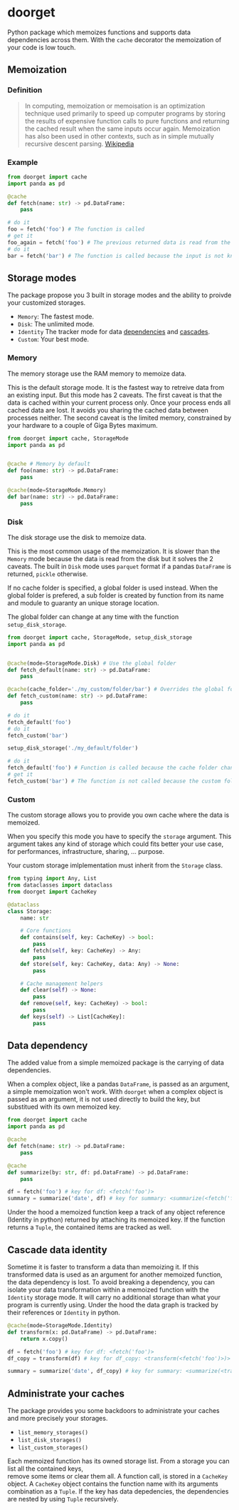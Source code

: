 # doorget

Python package which memoizes functions and supports data dependencies across them.
With the `cache` decorator the memoization of your code is low touch.

## Memoization

### Definition

> In computing, memoization or memoisation is an optimization technique used primarily to speed up computer programs by storing the results of expensive function calls to pure functions and returning the cached result when the same inputs occur again. Memoization has also been used in other contexts, such as in simple mutually recursive descent parsing. [Wikipedia](https://en.wikipedia.org/wiki/Memoization) 

### Example

```python
from doorget import cache
import panda as pd

@cache
def fetch(name: str) -> pd.DataFrame:
    pass

# do it
foo = fetch('foo') # The function is called
# get it
foo_again = fetch('foo') # The previous returned data is read from the cache and the function is not called.
# do it
bar = fetch('bar') # The function is called because the input is not known yet
```

## Storage modes

The package propose you 3 built in storage modes and the ability to proivde your customized storages.

* `Memory`: The fastest mode.
* `Disk`: The unlimited mode.
* `Identity` The tracker mode for data [dependencies](#data_dependencies) and [cascades](#cascade_data_identity).
* `Custom`: Your best mode.

### Memory

The memory storage use the RAM memory to memoize data.

This is the default storage mode. It is the fastest way to retreive  data from an existing input. 
But this mode has 2 caveats. The first caveat is that the data is cached within your current process only. Once your process ends all cached data are lost. It avoids you sharing the cached data between processes neither. The second caveat is the limited memory, constrained by your hardware to a couple of Giga Bytes maximum.

```python
from doorget import cache, StorageMode
import panda as pd


@cache # Memory by default
def foo(name: str) -> pd.DataFrame:
    pass

@cache(mode=StorageMode.Memory)
def bar(name: str) -> pd.DataFrame:
    pass

```

### Disk

The disk storage use the disk to memoize data.

This is the most common usage of the memoization. It is slower than the `Memory` mode because the data is read from
the disk but it solves the 2 caveats. The built in `Disk` mode uses `parquet` format if a pandas `DataFrame`
is returned, `pickle` otherwise.

If no cache folder is specified, a global folder is used instead. When the global folder is prefered, a sub folder is created by function from its name and module to guaranty an unique storage location. 

The global folder can change at any time with the function `setup_disk_storage`.

```python
from doorget import cache, StorageMode, setup_disk_storage
import panda as pd


@cache(mode=StorageMode.Disk) # Use the global folder
def fetch_default(name: str) -> pd.DataFrame:
    pass

@cache(cache_folder='./my_custom/folder/bar') # Overrides the global folder
def fetch_custom(name: str) -> pd.DataFrame:
    pass

# do it
fetch_default('foo')
# do it
fetch_custom('bar')

setup_disk_storage('./my_default/folder')

# do it
fetch_default('foo') # Function is called because the cache folder changed
# get it
fetch_custom('bar') # The function is not called because the custom folder is unchanged
```

### Custom

The custom storage allows you to provide you own cache where the data is memoized.

When you specify this mode you have to specify the `storage` argument. This argument takes any kind of storage which could fits better your use case, for performances, infrastructure, sharing, ... purpose.

Your custom storage imlplementation must inherit from the `Storage` class.

```python
from typing import Any, List
from dataclasses import dataclass
from doorget import CacheKey

@dataclass
class Storage:
    name: str

    # Core functions
    def contains(self, key: CacheKey) -> bool:
        pass
    def fetch(self, key: CacheKey) -> Any:
        pass
    def store(self, key: CacheKey, data: Any) -> None:
        pass

    # Cache management helpers
    def clear(self) -> None:
        pass
    def remove(self, key: CacheKey) -> bool:
        pass
    def keys(self) -> List[CacheKey]:
        pass
```

## Data dependency

The added value from a simple memoized package is the carrying of data dependencies. 

When a complex object, like a pandas `DataFrame`, is passed as an argument, a simple memoization won't work.
With `doorget` when a complex object is passed as an argument, it is not used directly to build the key, but substitued with its own memoized key.

```python
from doorget import cache
import panda as pd

@cache
def fetch(name: str) -> pd.DataFrame:
    pass

@cache
def summarize(by: str, df: pd.DataFrame) -> pd.DataFrame:
    pass

df = fetch('foo') # key for df: <fetch('foo')>
summary = summarize('date', df) # key for summary: <summarize(<fetch('foo')>, 'daily')>

```

Under the hood a memoized function keep a track of any object reference (Identity in python) returned by attaching its 
memoized key. If the function returns a `Tuple`, the contained items are tracked as well.


## Cascade data identity

Sometime it is faster to transform a data than memoizing it. If this transformed data is used as an argument for another memoized function, the data dependency is lost. To avoid breaking a dependency, you can isolate your
data transformation within a memoized function with the `Identity` storage mode. It will carry no additional storage
than what your program is currently using. Under the hood the data graph is tracked by their references or `Identity`
in python.

```python
@cache(mode=StorageMode.Identity)
def transform(x: pd.DataFrame) -> pd.DataFrame:
    return x.copy()

df = fetch('foo') # key for df: <fetch('foo')>
df_copy = transform(df) # key for df_copy: <transform(<fetch('foo')>)>

summary = summarize('date', df_copy) # key for summary: <summarize(<transform(<fetch('foo')>)>, 'daily')>
```

## Administrate your caches

The package provides you some backdoors to administrate your caches and more precisely your storages.

* `list_memory_storages()`
* `list_disk_storages()`
* `list_custom_storages()`

Each memoized function has its owned storage list. From a storage you can list all the contained keys,  
remove some items or clear them all. A function call, is stored in a `CacheKey` object. A `CacheKey` object 
contains the function name with its arguments combination as a `Tuple`. If the key has data depedencies, 
the dependencies are nested by using `Tuple` recursively.